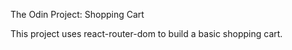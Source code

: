 The Odin Project: Shopping Cart

This project uses react-router-dom to build a basic shopping cart.
